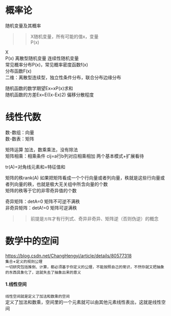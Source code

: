概率论
===
随机变量及其概率
>>X随机变量，所有可能的值x，变量   
>>P(x)

X  
P(x)
离散型随机变量    连续性随机变量  
常见概率分布P(x)，常见概率密度函数f(x)  
分布函数F(x)  
二维：离散型连续型，独立性条件分布，联合分布边缘分布

随机函数的数学期望Ex=xP(x)求和  
随机函数的方差Ex=E((x-Ex)2) 偏移分散程度  

线性代数
===
数-数组：向量  
数-数表：矩阵  

矩阵运算
加法，数乘乘法，没有除法  
矩阵相乘：相乘条件  cij=a行b列对应相乘相加 两个基本模式+扩展看待  

tr(A)=对角线元素和=特征值和

矩阵的秩rank(A)
如果把矩阵看成一个个行向量或者列向量，秩就是这些行向量或者列向量的秩，也就是极大无关组中所含向量的个数  
矩阵的秩等于它的非零奇异值的个数  

奇异矩阵：detA=0 矩阵不可逆不满秩  
非奇异矩阵：detA!=0 矩阵可逆满秩
>>前提是`方阵`才有行列式、奇异非奇异、矩阵逆（否则伪逆）的概念


数学中的空间
===
https://blog.csdn.net/ChangHengyi/article/details/80577318  
`集合`+`定义的规则公理`    
`一切研究包括推倒、计算，都必须基于你定义的公理，不能按照自己的常识，不然你就又把抽象的东西具象化了，这就失去了抽象出来的意义`
#### 1.线性空间
`线性空间就是定义了加法和数乘的空间`  
定义了加法和数乘，空间里的一个元素就可以由其他元素线性表出，这就是线性空间
